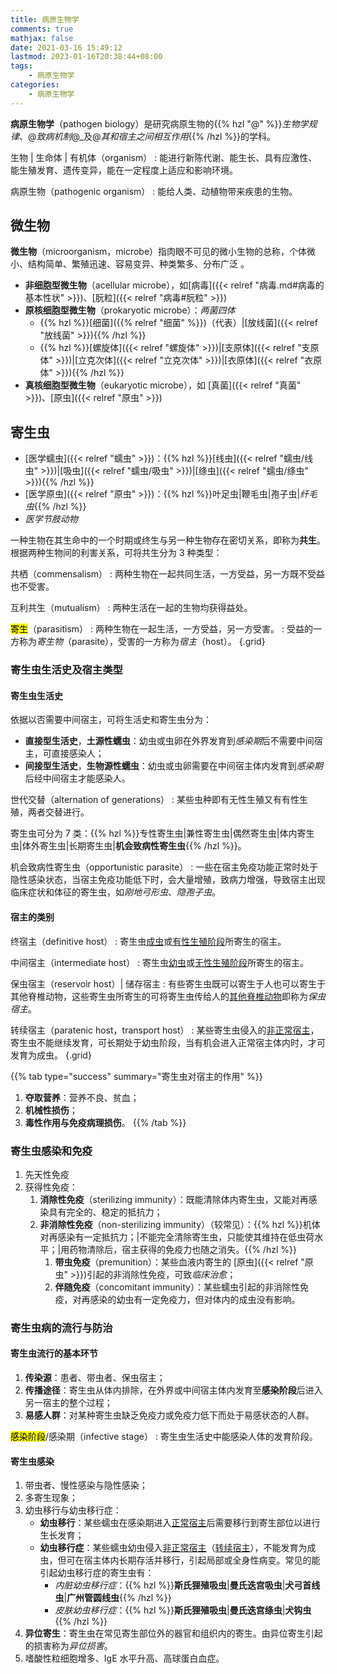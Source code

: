```yaml
---
title: 病原生物学
comments: true
mathjax: false
date: 2021-03-16 15:49:12
lastmod: 2023-01-16T20:38:44+08:00
tags:
    - 病原生物学
categories:
    - 病原生物学
---
```


**病原生物学**（pathogen biology）是研究病原生物的{{% hzl "@" %}}*生物学规律*、@*致病机制*@_及@*其和宿主之间相互作用*{{% /hzl %}}的学科。

<!--separator-->

生物 | 生命体 | 有机体（organism）
: 能进行新陈代谢、能生长、具有应激性、能生殖发育、遗传变异，能在一定程度上适应和影响环境。

病原生物（pathogenic organism）
: 能给人类、动植物带来疾患的生物。

<!--more-->

## 微生物

**微生物**（microorganism，microbe）指肉眼不可见的微小生物的总称，个体微小、结构简单、繁殖迅速、容易变异、种类繁多、分布广泛 。

- **非细胞型微生物**（acellular microbe），如[病毒]({{< relref "病毒.md#病毒的基本性状" >}})、[朊粒]({{< relref "病毒#朊粒" >}})
- **原核细胞型微生物**（prokaryotic microbe）：*两菌四体*
    - {{% hzl %}}[细菌]({{% relref "细菌" %}})（代表）|[放线菌]({{< relref "放线菌" >}}){{% /hzl %}}
    - {{% hzl %}}[螺旋体]({{< relref "螺旋体" >}})|[支原体]({{< relref "支原体" >}})|[立克次体]({{< relref "立克次体" >}})|[衣原体]({{< relref "衣原体" >}}){{% /hzl %}}
- **真核细胞型微生物**（eukaryotic microbe），如 [真菌]({{< relref "真菌" >}})、[原虫]({{< relref "原虫" >}})

## 寄生虫

- [医学蠕虫]({{< relref "蠕虫" >}})：{{% hzl %}}[线虫]({{< relref "蠕虫/线虫" >}})|[吸虫]({{< relref "蠕虫/吸虫" >}})|[绦虫]({{< relref "蠕虫/绦虫" >}}){{% /hzl %}}
- [医学原虫]({{< relref "原虫" >}})：{{% hzl %}}叶足虫|鞭毛虫|孢子虫|*纤毛虫*{{% /hzl %}}
- *医学节肢动物*

一种生物在其生命中的一个时期或终生与另一种生物存在密切关系，即称为**共生**。根据两种生物间的利害关系，可将共生分为 3 种类型：

共栖（commensalism）
: 两种生物在一起共同生活，一方受益，另一方既不受益也不受害。

互利共生（mutualism）
: 两种生活在一起的生物均获得益处。

<mark>寄生</mark>（parasitism）
: 两种生物在一起生活，一方受益，另一方受害。
: 受益的一方称为*寄生物*（parasite），受害的一方称为*宿主*（host）。
{.grid}

### 寄生虫生活史及宿主类型

#### 寄生虫生活史

依据以否需要中间宿主，可将生活史和寄生虫分为：
- **直接型生活史**，**土源性蠕虫**：幼虫或虫卵在外界发育到*感染期*后不需要中间宿主，可直接感染人；
- **间接型生活史**，**生物源性蠕虫**：幼虫或虫卵需要在中间宿主体内发育到*感染期*后经中间宿主才能感染人。

世代交替（alternation of generations）
: 某些虫种即有无性生殖又有有性生殖，两者交替进行。

寄生虫可分为 7 类：{{% hzl %}}专性寄生虫|兼性寄生虫|偶然寄生虫|体内寄生虫|体外寄生虫|长期寄生虫|**机会致病性寄生虫**{{% /hzl %}}。

机会致病性寄生虫（opportunistic parasite）
: 一些在宿主免疫功能正常时处于隐性感染状态，当宿主免疫功能低下时，会大量增殖，致病力增强，导致宿主出现临床症状和体征的寄生虫，如*刚地弓形虫*、*隐孢子虫*。

#### 宿主的类别

终宿主（definitive host）
: 寄生虫<ins>成虫</ins>或<ins>有性生殖阶段</ins>所寄生的宿主。

中间宿主（intermediate host）
: 寄生虫<ins>幼虫</ins>或<ins>无性生殖阶段</ins>所寄生的宿主。

保虫宿主（reservoir host）| 储存宿主
: 有些寄生虫既可以寄生于人也可以寄生于其他脊椎动物，这些寄生虫所寄生的可将寄生虫传给人的<ins>其他脊椎动物</ins>即称为*保虫宿主*。

转续宿主（paratenic host，transport host）
: 某些寄生虫侵入的<ins>非正常宿主</ins>，寄生虫不能继续发育，可长期处于幼虫阶段，当有机会进入正常宿主体内时，才可发育为成虫。
{.grid}

{{% tab type="success" summary="寄生虫对宿主的作用" %}}
1. **夺取营养**：营养不良、贫血；
2. **机械性损伤**；
3. **毒性作用与免疫病理损伤**。
{{% /tab %}}

### 寄生虫感染和免疫

1. 先天性免疫
2. 获得性免疫：
    1. **消除性免疫**（sterilizing immunity）：既能清除体内寄生虫，又能对再感染具有完全的、稳定的抵抗力；
    2. **非消除性免疫**（non-sterilizing immunity）（较常见）：{{% hzl %}}机体对再感染有一定抵抗力；|不能完全清除寄生虫，只能使其维持在低虫荷水平；|用药物清除后，宿主获得的免疫力也随之消失。{{% /hzl %}}
        1. **带虫免疫**（premunition）：某些血液内寄生的 [原虫]({{< relref "原虫" >}})引起的非消除性免疫，可致*临床治愈*；
        2. **伴随免疫**（concomitant immunity）：某些蠕虫引起的非消除性免疫，对再感染的幼虫有一定免疫力，但对体内的成虫没有影响。

### 寄生虫病的流行与防治

#### 寄生虫流行的基本环节

1. **传染源**：患者、带虫者、保虫宿主；
2. **传播途径**：寄生虫从体内排除，在外界或中间宿主体内发育至**感染阶段**后进入另一宿主的整个过程；
3. **易感人群**：对某种寄生虫缺乏免疫力或免疫力低下而处于易感状态的人群。

<mark>感染阶段</mark>/感染期（infective stage）
: 寄生虫生活史中能感染人体的发育阶段。

#### 寄生虫感染

1. 带虫者、慢性感染与隐性感染；
2. 多寄生现象；
3. 幼虫移行与幼虫移行症：
    - **幼虫移行**：某些蠕虫在感染期进入<ins>正常宿主</ins>后需要移行到寄生部位以进行生长发育；
    - **幼虫移行症**：某些蠕虫幼虫侵入<ins>非正常宿主</ins>（[转续宿主](#宿主的类别)），不能发育为成虫，但可在宿主体内长期存活并移行，引起局部或全身性病变。常见的能引起幼虫移行症的寄生虫有：
        - *内脏幼虫移行症*：{{% hzl %}}**斯氏狸殖吸虫**|**曼氏迭宫吸虫**|**犬弓首线虫**|**广州管圆线虫**{{% /hzl %}}
        - *皮肤幼虫移行症*：{{% hzl %}}**斯氏狸殖吸虫**|**曼氏迭宫绦虫**|**犬钩虫**{{% /hzl %}}
4. **异位寄生**：寄生虫在常见寄生部位外的器官和组织内的寄生。由异位寄生引起的损害称为*异位损害*。
5. 嗜酸性粒细胞增多、IgE 水平升高、高球蛋白血症。
